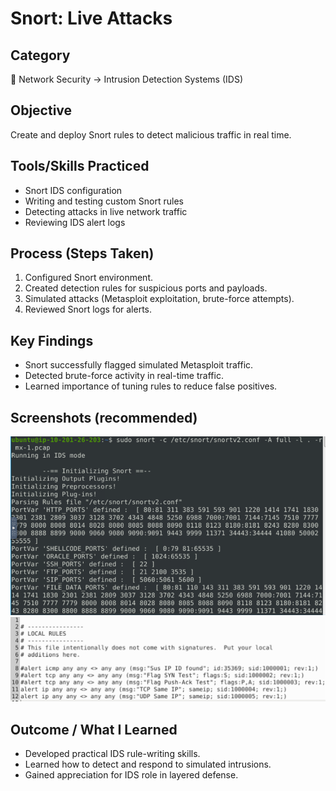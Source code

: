 # Snort: Live Attacks

## Category  
📂 Network Security → Intrusion Detection Systems (IDS)  

## Objective  
Create and deploy Snort rules to detect malicious traffic in real time.  

## Tools/Skills Practiced  
- Snort IDS configuration  
- Writing and testing custom Snort rules  
- Detecting attacks in live network traffic  
- Reviewing IDS alert logs  

## Process (Steps Taken)  
1. Configured Snort environment.  
2. Created detection rules for suspicious ports and payloads.  
3. Simulated attacks (Metasploit exploitation, brute-force attempts).  
4. Reviewed Snort logs for alerts.  

## Key Findings  
- Snort successfully flagged simulated Metasploit traffic.  
- Detected brute-force activity in real-time traffic.  
- Learned importance of tuning rules to reduce false positives.  

## Screenshots (recommended)  
![Snort interface](Screenshots/Snort1.png)
![Port Scan](Screenshots/Snort2.png)



## Outcome / What I Learned  
- Developed practical IDS rule-writing skills.  
- Learned how to detect and respond to simulated intrusions.  
- Gained appreciation for IDS role in layered defense.  
